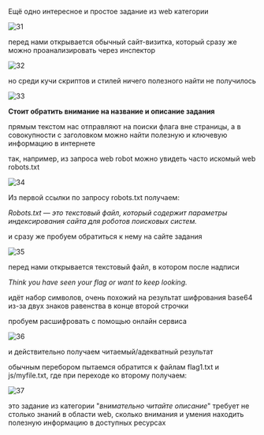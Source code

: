 Ещё одно интересное и простое задание из web категории

![31](https://user-images.githubusercontent.com/62514703/167249576-025e0004-da11-4dee-ac78-0569a8db0cb6.JPG)


перед нами открывается обычный сайт-визитка, который сразу же можно проанализировать через инспектор


![32](https://user-images.githubusercontent.com/62514703/167249679-ee0480ee-da5e-4b91-9847-a094b01e4be1.JPG)


но среди кучи скриптов и стилей ничего полезного найти не получилось


![33](https://user-images.githubusercontent.com/62514703/167249764-a6542512-9f87-47c8-b068-3f6a278e1257.JPG)


**Стоит обратить внимание на название и описание задания**

прямым текстом нас отправляют на поиски флага вне страницы, а в совокупности с заголовком можно найти полезную и ключевую информацию в интернете

так, например, из запроса web robot можно увидеть часто искомый web robots.txt

![34](https://user-images.githubusercontent.com/62514703/167250066-f2ed46a2-dd6b-405b-af68-5f5d1103c7a6.JPG)

Из первой ссылки по запросу robots.txt получаем:

*Robots.txt — это текстовый файл, который содержит параметры индексирования сайта для роботов поисковых систем.*

и сразу же пробуем обратиться к нему на сайте задания


![35](https://user-images.githubusercontent.com/62514703/167250220-8a164f75-a842-4ba6-95ca-f2c660dbb60f.JPG)


перед нами открывается текстовый файл, в котором после надписи

*Think you have seen your flag or want to keep looking.*

идёт набор символов, очень похожий на результат шифрования base64 из-за двух знаков равенства в конце второй строчки

пробуем расшифровать с помощью онлайн сервиса


![36](https://user-images.githubusercontent.com/62514703/167250381-19e478df-d8cf-4c19-8327-47cc1c4e209c.JPG)

и действительно получаем читаемый/адекватный результат

обычным перебором пытаемся обратится к файлам flag1.txt и js/myfile.txt, где при переходе ко второму получаем:

![37](https://user-images.githubusercontent.com/62514703/167250455-9abc3745-bcfa-4c2b-81f4-c27776524be7.JPG)


это задание из категории "*внимательно читайте описание*" требует не столько знаний в области web, сколько внимания и умения находить полезную информацию в доступных ресурсах
